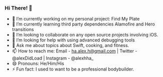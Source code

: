 ### Hi There! 👋

- 🔭 I’m currently working on my personal project: Find My Plate
- 🌱 I’m currently learning third party dependencies Alamofire and Hero transitions
- 👯 I’m looking to collaborate on any open source projects involving iOS.
- 🤔 I’m looking for help with using advanced debugging tools
- 💬 Ask me about topics about Swift, cooking, and fitness.
- 📫 How to reach me: Email - ha.alex.h@gmail.com | Twitter - @alexDidLoad | Instagram - @alexhha_
- 😄 Pronouns: He/Him/His
- ⚡ Fun fact: I used to want to be a professional bodybuilder.

